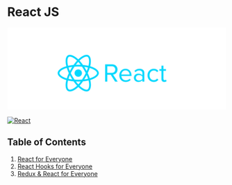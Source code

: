 # React JS

[![reactjs](../../../../assets/images/reactjs.png)](https://reactjs.org/)

[![React](https://img.shields.io/badge/Docs-react-%2320232a.svg?style=flat&logo=react&logoColor=%2361DAFB)](https://reactjs.org/docs/getting-started.html)

## Table of Contents

1. [React for Everyone](./javascript.react-js-for-everyone.level-up-tutorials.md)
2. [React Hooks for Everyone](./javascript-react-js-hooks-for-everyone.level-up-tutorials.md)
3. [Redux & React for Everyone](./javascript.redux-react-for-everyone.md)
